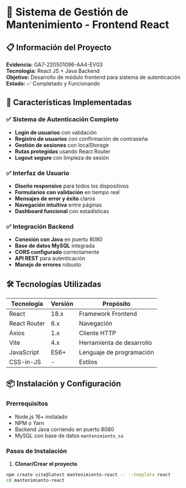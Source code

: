 # 🔧 Sistema de Gestión de Mantenimiento - Frontend React

## 📋 Información del Proyecto

**Evidencia:** GA7-220501096-AA4-EV03  
**Tecnología:** React JS + Java Backend  
**Objetivo:** Desarrollo de módulo frontend para sistema de autenticación  
**Estado:** ✅ Completado y Funcionando

## 🚀 Características Implementadas

### ✅ Sistema de Autenticación Completo
- **Login de usuarios** con validación
- **Registro de usuarios** con confirmación de contraseña
- **Gestión de sesiones** con localStorage
- **Rutas protegidas** usando React Router
- **Logout seguro** con limpieza de sesión

### ✅ Interfaz de Usuario
- **Diseño responsive** para todos los dispositivos
- **Formularios con validación** en tiempo real
- **Mensajes de error y éxito** claros
- **Navegación intuitiva** entre páginas
- **Dashboard funcional** con estadísticas

### ✅ Integración Backend
- **Conexión con Java** en puerto 8080
- **Base de datos MySQL** integrada
- **CORS configurado** correctamente
- **API REST** para autenticación
- **Manejo de errores** robusto

## 🛠️ Tecnologías Utilizadas

| Tecnología | Versión | Propósito |
|------------|---------|-----------|
| React | 18.x | Framework Frontend |
| React Router | 6.x | Navegación |
| Axios | 1.x | Cliente HTTP |
| Vite | 4.x | Herramienta de desarrollo |
| JavaScript | ES6+ | Lenguaje de programación |
| CSS-in-JS | - | Estilos |

## 📦 Instalación y Configuración

### Prerrequisitos
- Node.js 16+ instalado
- NPM o Yarn
- Backend Java corriendo en puerto 8080
- MySQL con base de datos `mantenimiento_sa`

### Pasos de Instalación

1. **Clonar/Crear el proyecto**
```bash
npm create vite@latest mantenimiento-react -- --template react
cd mantenimiento-react
